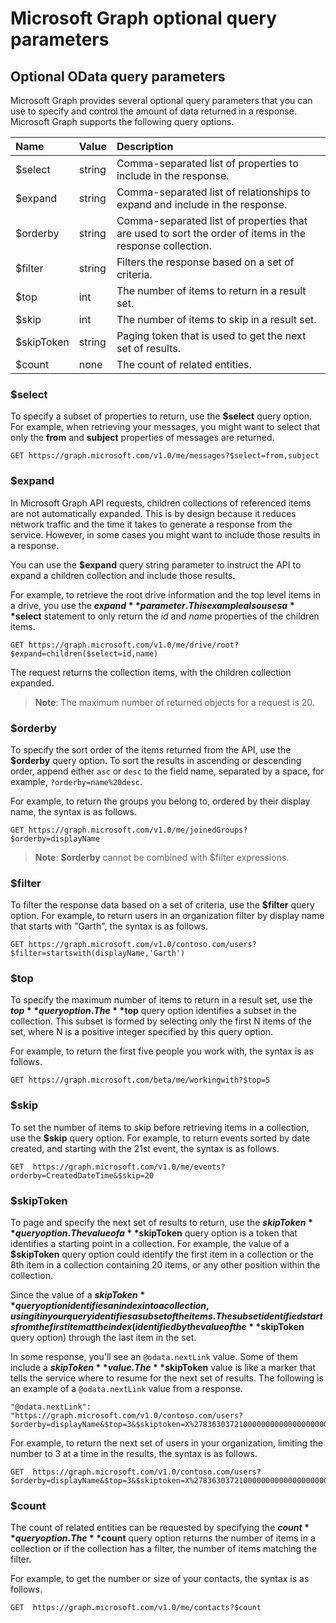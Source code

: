 # Microsoft Graph optional query parameters
## Optional OData query parameters
Microsoft Graph provides several optional query parameters that you can use to specify and control the amount of data returned in a response. Microsoft Graph supports the following query options. 

|Name|Value|Description|
|:---------------|:--------|:-------|
|$select|string|Comma-separated list of properties to include in the response.|
|$expand|string|Comma-separated list of relationships to expand and include in the response.  |
|$orderby|string|Comma-separated list of properties that are used to sort the order of items in the response collection.|
|$filter|string|Filters the response based on a set of criteria.|
|$top|int|The number of items to return in a result set.|
|$skip|int|The number of items to skip in a result set.|
|$skipToken|string|Paging token that is used to get the next set of results.|
|$count|none|The count of related entities.|


### $select
To specify a subset of properties to return, use the **$select** query option. For example, when retrieving your messages, you might want to select that only the **from** and **subject** properties of messages are returned.

```http
GET https://graph.microsoft.com/v1.0/me/messages?$select=from,subject
```

<!--For example, when retrieving the children of an item on a drive, you want to select that only the **name** and **size** properties of items are returned.

```http
GET https://graph.microsoft.com/v1.0/me/drive/root/children?$select=name,size
```

By submitting the request with the `$select=name,size` query string, the objects
in the response will only have those property values included. 


```json
{
  "value": [
    {
      "id": "13140a9sd9aba",
      "name": "Documents",
      "size": 1024
    },
    {
      "id": "123901909124a",
      "name": "Pictures",
      "size": 1012010210
    }
  ]
}
```--> 

### $expand

In Microsoft Graph API requests, children collections of referenced items are not automatically expanded. This is by design because it reduces network traffic and the time it takes to generate a response from the service. However, in some cases you might want to include those results
in a response.

You can use the **$expand** query string parameter to instruct the API to expand a children collection and include those results.

For example, to retrieve the root drive information and the top level items in a drive, you use the **$expand** parameter. This example also uses a **$select** statement to only return the _id_ and _name_ properties of the children items.


```http
GET https://graph.microsoft.com/v1.0/me/drive/root?$expand=children($select=id,name)
```

The request returns the collection items, with the children collection expanded.

>  **Note**: The maximum number of returned objects for a request is 20.


<!---The following shows a sample result that is returned in the response body.-->


### $orderby

To specify the sort order of the items returned from the API, use the **$orderby** query option. 
To sort the results in ascending or descending order, append either `asc` or `desc` to the field name, separated by a space, for example,
`?orderby=name%20desc`.

For example, to return the groups you belong to, ordered by their display name, the syntax is as follows.

```http
GET https://graph.microsoft.com/v1.0/me/joinedGroups?$orderby=displayName
``` 
 >  **Note**: **$orderby** cannot be combined with $filter expressions.

### $filter
To filter the response data based on a set of criteria, use the **$filter** query option.
For example, to return users in an organization filter by display name that starts with "Garth", the syntax is as follows.

```http
GET https://graph.microsoft.com/v1.0/contoso.com/users?$filter=startswith(displayName,'Garth')
```

### $top
To specify the maximum number of items to return in a result set, use the **$top** query option. The **$top** query option identifies a subset in the collection. This subset is formed by selecting only the first N items of the set, where N is a positive integer specified by this query option. 

For example, to return the first five people you work with, the syntax is as follows.

```http
GET https://graph.microsoft.com/beta/me/workingwith?$top=5
```

### $skip
To set the number of items to skip before retrieving items in a collection, use  the **$skip** query option. 
For example, to return events sorted by date created, and starting with the 21st event, the syntax is as follows.

```http
GET  https://graph.microsoft.com/v1.0/me/events?orderby=CreatedDateTime&$skip=20
```

### $skipToken
To page and specify the next set of results to return, use  the **$skipToken** query option.  The value of a **$skipToken** query option is a token that identifies a starting point in a collection. For example, the value of a **$skipToken** query option could identify the first item in a collection or the 8th item in a collection containing 20 items, or any other position within the collection.

Since the value of a **$skipToken** query option identifies an index into a collection, using it in your query identifies a subset of the items. The subset identified starts from the first item at the index (identified by the value of the **$skipToken** query option) through the last item in the  set.

In some response, you'll see an `@odata.nextLink` value. Some of them include a **$skipToken** value.  The **$skipToken** value is like a marker that tells the service where to resume for the next set of results.  The following is an example of a `@odata.nextLink` value from a response.

```
"@odata.nextLink": "https://graph.microsoft.com/v1.0/contoso.com/users?$orderby=displayName&$top=3&$skiptoken=X%2783630372100000000000000000000%27"
```

For example, to return the next set of users in your organization, limiting the number to 3 at a time in the results, the syntax is as follows.

```http
GET  https://graph.microsoft.com/v1.0/contoso.com/users?$orderby=displayName&$top=3&$skiptoken=X%2783630372100000000000000000000%27
```

### $count
The count of related entities can be requested by specifying the **$count** query option.  The **$count** query option returns the number of items in a collection or if the collection has a filter, the number of items matching the filter.

For example, to get the number or size of your contacts, the syntax is as follows.

```http
GET  https://graph.microsoft.com/v1.0/me/contacts?$count
```
